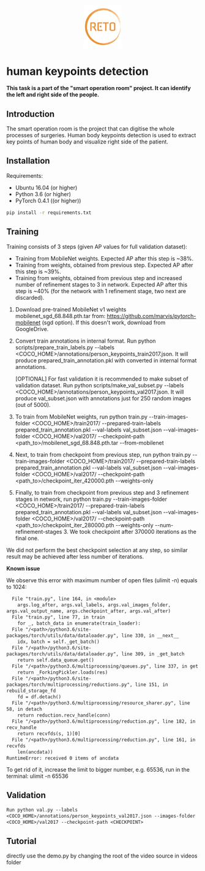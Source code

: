 <div align="center">
<a href="https://github.com/RetoWang/lightweight-human-pose-estimation.pytorch">
<img src="logo.png" width="20%">
</a>
</div>


# human keypoints detection
**This task is a part of the "smart operation room" project. It can identify the left and right side of the people.**


## Introduction
The smart operation room is the project that can digitise the whole processes of surgeries.
Human body keypoints detection is used to extract key points of human body and visualize right side of the patient.

## Installation
Requirements:
- Ubuntu 16.04 (or higher)
- Python 3.6 (or higher)
- PyTorch 0.4.1 ((or higher))

```bash
pip install -r requirements.txt
```

## Training

Training consists of 3 steps (given AP values for full validation dataset):

- Training from MobileNet weights. Expected AP after this step is ~38%.
- Training from weights, obtained from previous step. Expected AP after this step is ~39%. 
- Training from weights, obtained from previous step and increased number of refinement stages to 3 in network. Expected AP after this step is ~40% (for the network with 1 refinement stage, two next are discarded).

1. Download pre-trained MobileNet v1 weights mobilenet_sgd_68.848.pth.tar from: https://github.com/marvis/pytorch-mobilenet (sgd option). If this doesn't work, download from GoogleDrive.

2. Convert train annotations in internal format. Run python scripts/prepare_train_labels.py --labels <COCO_HOME>/annotations/person_keypoints_train2017.json. It will produce prepared_train_annotation.pkl with converted in internal format annotations.

    [OPTIONAL] For fast validation it is recommended to make subset of validation dataset. Run python scripts/make_val_subset.py --labels <COCO_HOME>/annotations/person_keypoints_val2017.json. It will produce val_subset.json with annotations just for 250 random images (out of 5000).

3. To train from MobileNet weights, run python train.py --train-images-folder <COCO_HOME>/train2017/ --prepared-train-labels prepared_train_annotation.pkl --val-labels val_subset.json --val-images-folder <COCO_HOME>/val2017/ --checkpoint-path <path_to>/mobilenet_sgd_68.848.pth.tar --from-mobilenet

4. Next, to train from checkpoint from previous step, run python train.py --train-images-folder <COCO_HOME>/train2017/ --prepared-train-labels prepared_train_annotation.pkl --val-labels val_subset.json --val-images-folder <COCO_HOME>/val2017/ --checkpoint-path <path_to>/checkpoint_iter_420000.pth --weights-only

5. Finally, to train from checkpoint from previous step and 3 refinement stages in network, run python train.py --train-images-folder <COCO_HOME>/train2017/ --prepared-train-labels prepared_train_annotation.pkl --val-labels val_subset.json --val-images-folder <COCO_HOME>/val2017/ --checkpoint-path <path_to>/checkpoint_iter_280000.pth --weights-only --num-refinement-stages 3. We took checkpoint after 370000 iterations as the final one.

We did not perform the best checkpoint selection at any step, so similar result may be achieved after less number of iterations.

**Known issue**

We observe this error with maximum number of open files (ulimit -n) equals to 1024:

      File "train.py", line 164, in <module>
        args.log_after, args.val_labels, args.val_images_folder, args.val_output_name, args.checkpoint_after, args.val_after)
      File "train.py", line 77, in train
        for _, batch_data in enumerate(train_loader):
      File "/<path>/python3.6/site-packages/torch/utils/data/dataloader.py", line 330, in __next__
        idx, batch = self._get_batch()
      File "/<path>/python3.6/site-packages/torch/utils/data/dataloader.py", line 309, in _get_batch
        return self.data_queue.get()
      File "/<path>/python3.6/multiprocessing/queues.py", line 337, in get
        return _ForkingPickler.loads(res)
      File "/<path>/python3.6/site-packages/torch/multiprocessing/reductions.py", line 151, in rebuild_storage_fd
        fd = df.detach()
      File "/<path>/python3.6/multiprocessing/resource_sharer.py", line 58, in detach
        return reduction.recv_handle(conn)
      File "/<path>/python3.6/multiprocessing/reduction.py", line 182, in recv_handle
        return recvfds(s, 1)[0]
      File "/<path>/python3.6/multiprocessing/reduction.py", line 161, in recvfds
        len(ancdata))
    RuntimeError: received 0 items of ancdata

To get rid of it, increase the limit to bigger number, e.g. 65536, run in the terminal: ulimit -n 65536

## Validation
    Run python val.py --labels <COCO_HOME>/annotations/person_keypoints_val2017.json --images-folder <COCO_HOME>/val2017 --checkpoint-path <CHECKPOINT>

## Tutorial
directly use the demo.py by changing the root of the video source in videos folder
